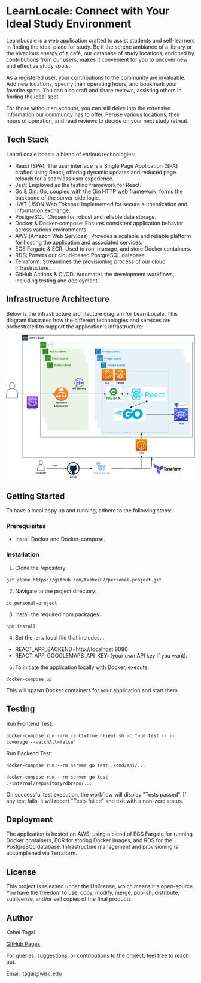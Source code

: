 # LearnLocale: Connect with Your Ideal Study Environment
LearnLocale is a web application crafted to assist students and self-learners in finding the ideal place for study. Be it the serene ambiance of a library or the vivacious energy of a café, our database of study locations, enriched by contributions from our users, makes it convenient for you to uncover new and effective study spots.

As a registered user, your contributions to the community are invaluable. Add new locations, specify their operating hours, and bookmark your favorite spots. You can also craft and share reviews, assisting others in finding the ideal spot.

For those without an account, you can still delve into the extensive information our community has to offer. Peruse various locations, their hours of operation, and read reviews to decide on your next study retreat.

## Tech Stack
LearnLocale boasts a blend of various technologies:

- React (SPA): The user interface is a Single Page Application (SPA) crafted using React, offering dynamic updates and reduced page reloads for a seamless user experience.
- Jest: Employed as the testing framework for React.
- Go & Gin: Go, coupled with the Gin HTTP web framework, forms the backbone of the server-side logic.
- JWT (JSON Web Tokens): Implemented for secure authentication and information exchange.
- PostgreSQL: Chosen for robust and reliable data storage.
- Docker & Docker-compose: Ensures consistent application behavior across various environments.
- AWS (Amazon Web Services): Provides a scalable and reliable platform for hosting the application and associated services.
- ECS Fargate & ECR: Used to run, manage, and store Docker containers.
- RDS: Powers our cloud-based PostgreSQL database.
- Terraform: Streamlines the provisioning process of our cloud infrastructure.
- GitHub Actions & CI/CD: Automates the development workflows, including testing and deployment.

## Infrastructure Architecture
Below is the infrastructure architecture diagram for LearnLocale. This diagram illustrates how the different technologies and services are orchestrated to support the application's infrastructure:

![Infrastructure Architecture Diagram](infrastructure-architecture-diagram.png)

## Getting Started
To have a local copy up and running, adhere to the following steps:

### Prerequisites
- Install Docker and Docker-compose.

### Installation
1. Clone the repository:

`git clone https://github.com/tkohei07/personal-project.git `

2. Navigate to the project directory:

`cd personal-project` 

3. Install the required npm packages:

`npm install` 

4. Set the .env.local file that includes...
- REACT_APP_BACKEND=http://localhost:8080
- REACT_APP_GOOGLEMAPS_API_KEY=(your own API key if you want).

5. To initiate the application locally with Docker, execute:

`docker-compose up` 

This will spawn Docker containers for your application and start them.

## Testing
Run Frontend Test:

`docker-compose run --rm -e CI=true client sh -c "npm test -- --coverage --watchAll=false"`

Run Backend Test:

`docker-compose run --rm server go test ./cmd/api/...`

`docker-compose run --rm server go test ./internal/repository/dbrepo/...`

On successful test execution, the workflow will display "Tests passed". If any test fails, it will report "Tests failed" and exit with a non-zero status.

## Deployment
The application is hosted on AWS, using a blend of ECS Fargate for running Docker containers, ECR for storing Docker images, and RDS for the PostgreSQL database. Infrastructure management and provisioning is accomplished via Terraform.

## License
This project is released under the Unlicense, which means it's open-source. You have the freedom to use, copy, modify, merge, publish, distribute, sublicense, and/or sell copies of the final products.

## Author
Kohei Tagai

[GitHub Pages](https://github.com/tkohei07)

For queries, suggestions, or contributions to the project, feel free to reach out.

Email: tagai@wisc.edu
